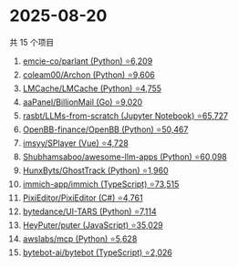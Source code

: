 # 2025-08-20

共 15 个项目

<!-- BEGIN GITHUB -->
<!-- 最后更新时间 2025-08-20 18:09:52 +0800 -->
1. [emcie-co/parlant (Python) ⭐6,209](https://github.com/emcie-co/parlant)
1. [coleam00/Archon (Python) ⭐9,606](https://github.com/coleam00/Archon)
1. [LMCache/LMCache (Python) ⭐4,755](https://github.com/LMCache/LMCache)
1. [aaPanel/BillionMail (Go) ⭐9,020](https://github.com/aaPanel/BillionMail)
1. [rasbt/LLMs-from-scratch (Jupyter Notebook) ⭐65,727](https://github.com/rasbt/LLMs-from-scratch)
1. [OpenBB-finance/OpenBB (Python) ⭐50,467](https://github.com/OpenBB-finance/OpenBB)
1. [imsyy/SPlayer (Vue) ⭐4,728](https://github.com/imsyy/SPlayer)
1. [Shubhamsaboo/awesome-llm-apps (Python) ⭐60,098](https://github.com/Shubhamsaboo/awesome-llm-apps)
1. [HunxByts/GhostTrack (Python) ⭐1,960](https://github.com/HunxByts/GhostTrack)
1. [immich-app/immich (TypeScript) ⭐73,515](https://github.com/immich-app/immich)
1. [PixiEditor/PixiEditor (C#) ⭐4,761](https://github.com/PixiEditor/PixiEditor)
1. [bytedance/UI-TARS (Python) ⭐7,114](https://github.com/bytedance/UI-TARS)
1. [HeyPuter/puter (JavaScript) ⭐35,029](https://github.com/HeyPuter/puter)
1. [awslabs/mcp (Python) ⭐5,628](https://github.com/awslabs/mcp)
1. [bytebot-ai/bytebot (TypeScript) ⭐2,026](https://github.com/bytebot-ai/bytebot)
<!-- END GITHUB -->